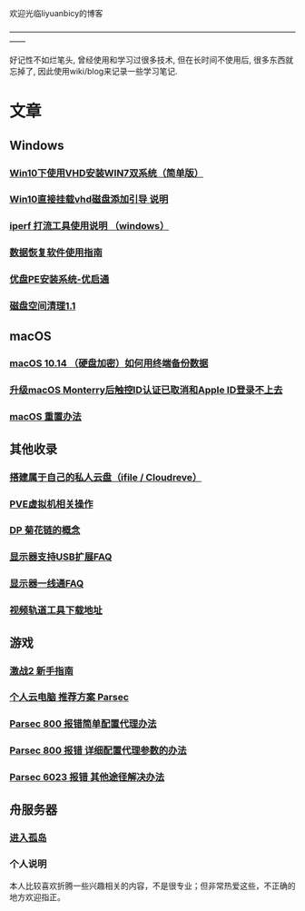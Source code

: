 欢迎光临liyuanbicy的博客

——————————————————————————————————————

好记性不如烂笔头, 曾经使用和学习过很多技术, 但在长时间不使用后, 很多东西就忘掉了, 因此使用wiki/blog来记录一些学习笔记.

# 文章

## Windows

### [Win10下使用VHD安装WIN7双系统（简单版）](https://www.bilibili.com/read/cv8648377?spm_id_from=333.999.0.0)

### [Win10直接挂载vhd磁盘添加引导 说明](https://github.com/liyuanbicy/wiki/wiki/直接挂载vhd磁盘添加引导-说明)

### [iperf 打流工具使用说明 （windows）](https://demoyun.feishu.cn/docs/doccnsCxOeKraiiGugdD8vcZqIf)

### [数据恢复软件使用指南](https://www.bilibili.com/read/cv8656327?spm_id_from=333.999.0.0)

### [优盘PE安装系统-优启通](https://www.bilibili.com/read/cv8648564?spm_id_from=333.999.0.0)

### [磁盘空间清理1.1](https://www.bilibili.com/read/cv8647986?spm_id_from=333.999.0.0)

## macOS

### [macOS 10.14 （硬盘加密）如何用终端备份数据](https://github.com/liyuanbicy/wiki/wiki/macOS-10.14-（硬盘加密）如何用终端备份数据)

### [升级macOS Monterry后触控ID认证已取消和Apple ID登录不上去](https://www.bilibili.com/read/cv14634602)

### [macOS 重置办法](https://www.bilibili.com/read/cv14634679)

## 其他收录

### [搭建属于自己的私人云盘（ifile / Cloudreve）](https://github.com/liyuanbicy/wiki/wiki/搭建属于自己的私人云盘（ifile---Cloudreve）)

### [PVE虚拟机相关操作](https://demoyun.feishu.cn/docs/doccn5OY1Y7WSdiiI0dWeVuXrEg)

### [DP 菊花链的概念](https://demoyun.feishu.cn/docs/doccnmghusDhZ5v96JclDSEflIb)

### [显示器支持USB扩展FAQ](https://www.bilibili.com/read/cv12818812?spm_id_from=333.999.0.0)

### [显示器一线通FAQ](https://www.bilibili.com/read/cv12818812?spm_id_from=333.999.0.0)

### [视频轨道工具下载地址](https://demoyun.vip/s/PGHL?path=/)

## 游戏

### [激战2 新手指南](https://www.bilibili.com/read/cv13660348?spm_id_from=333.999.0.0)

### [个人云电脑 推荐方案 Parsec](https://github.com/liyuanbicy/wiki/wiki/个人云电脑-推荐方案---Parsec)

### [Parsec 800 报错简单配置代理办法](https://www.bilibili.com/read/cv16977324)

### [Parsec 800 报错 详细配置代理参数的办法](https://www.bilibili.com/read/cv16937416)

### [Parsec 6023 报错 其他途径解决办法](https://www.bilibili.com/read/cv16956295)

## 舟服务器
### [进入孤岛](steam://connect/liyuanbin.com:27015)


### 个人说明

本人比较喜欢折腾一些兴趣相关的内容，不是很专业；但非常热爱这些，不正确的地方欢迎指正。
